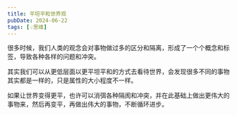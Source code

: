 ```yaml
---
title: 平坦平和世界观
pubDate: 2024-06-22
tags: [💡思维]
---
```


很多时候，我们人类的观念会对事物做过多的区分和隔离，形成了一个个概念和标签，导致各种各样的问题和冲突。

其实我们可以从更低层面以更平坦平和的方式去看待世界，会发现很多不同的事物其实都是一样的，只是属性的大小程度不一样。

如果让世界变得更平，也许可以消弭各种隔阂和冲突，并在此基础上做出更伟大的事物来，然后再变平，再做出伟大的事物，不断循环进步。
